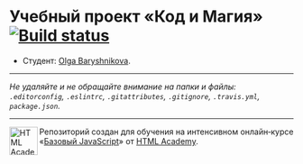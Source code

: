 # Учебный проект «Код и Магия» [![Build status][travis-image]][travis-url]

* Студент: [Olga Baryshnikova](https://up.htmlacademy.ru/javascript/11/user/121563).

---

_Не удаляйте и не обращайте внимание на папки и файлы:_<br>
_`.editorconfig`, `.eslintrc`, `.gitattributes`, `.gitignore`, `.travis.yml`, `package.json`._

---

<a href="https://htmlacademy.ru/intensive/javascript"><img align="left" width="50" height="50" title="HTML Academy" src="https://up.htmlacademy.ru/static/img/intensive/javascript/logo-for-github.svg"></a>

Репозиторий создан для обучения на интенсивном онлайн‑курсе «[Базовый JavaScript](https://htmlacademy.ru/intensive/javascript)» от [HTML Academy](https://htmlacademy.ru).

[travis-image]: https://travis-ci.org/htmlacademy-javascript/121563-code-and-magick.svg?branch=master
[travis-url]: https://travis-ci.org/htmlacademy-javascript/121563-code-and-magick
